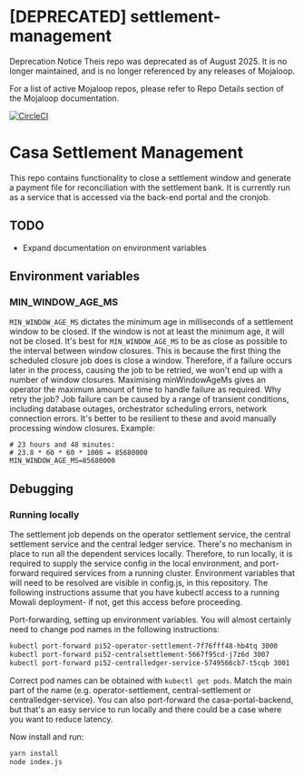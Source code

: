# [DEPRECATED] settlement-management
Deprecation Notice
Theis repo was deprecated as of August 2025. It is no longer maintained, and is no longer referenced by any releases of Mojaloop.

For a list of active Mojaloop repos, please refer to Repo Details section of the Mojaloop documentation.

[![CircleCI](https://circleci.com/gh/mojaloop/settlement-management.svg?style=svg)](https://circleci.com/gh/mojaloop/settlement-management)

# Casa Settlement Management
This repo contains functionality to close a settlement window and generate a payment file for
reconciliation with the settlement bank. It is currently run as a service that is accessed via the back-end portal and the cronjob.

## TODO
* Expand documentation on environment variables

## Environment variables

### MIN_WINDOW_AGE_MS
`MIN_WINDOW_AGE_MS` dictates the minimum age in milliseconds of a settlement window to be closed.
If the window is not at least the minimum age, it will not be closed.  It's best for
`MIN_WINDOW_AGE_MS` to be as close as possible to the interval between window closures.  This is
because the first thing the scheduled closure job does is close a window. Therefore, if a failure
occurs later in the process, causing the job to be retried, we won't end up with a number of window
closures. Maximising minWindowAgeMs gives an operator the maximum amount of time to handle failure
as required. Why retry the job? Job failure can be caused by a range of transient conditions,
including database outages, orchestrator scheduling errors, network connection errors. It's better
to be resilient to these and avoid manually processing window closures. Example:
```
# 23 hours and 48 minutes:
# 23.8 * 60 * 60 * 1000 = 85680000
MIN_WINDOW_AGE_MS=85680000
```

## Debugging

### Running locally
The settlement job depends on the operator settlement service, the central settlement service and
the central ledger service. There's no mechanism in place to run all the dependent services
locally. Therefore, to run locally, it is required to supply the service config in the local
environment, and port-forward required services from a running cluster. Environment variables that
will need to be resolved are visible in config.js, in this repository. The following instructions
assume that you have kubectl access to a running Mowali deployment- if not, get this access before
proceeding.

Port-forwarding, setting up environment variables. You will almost certainly need to change pod
names in the following instructions:
```bash
kubectl port-forward pi52-operator-settlement-7f76fff48-hb4tq 3000
kubectl port-forward pi52-centralsettlement-5667f95cd-j7z6d 3007
kubectl port-forward pi52-centralledger-service-5749566cb7-t5cqb 3001
```
Correct pod names can be obtained with `kubectl get pods`. Match the main part of the name (e.g.
operator-settlement, central-settlement or centralledger-service). You can also port-forward the casa-portal-backend, but that's an easy service to run locally and there could be a case where you want to reduce latency.

Now install and run:
```bash
yarn install
node index.js
```
